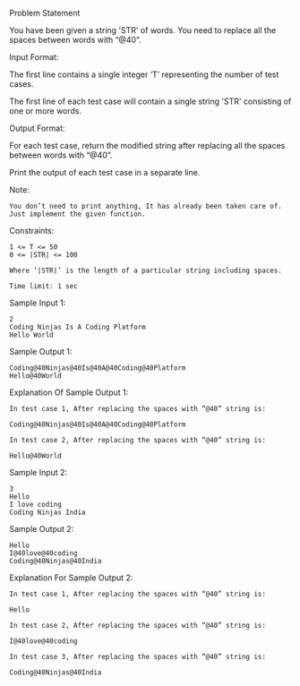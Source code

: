 Problem Statement

You have been given a string 'STR' of words. You need to replace all the spaces between words with “@40”.

Input Format:

The first line contains a single integer ‘T’ representing the number of test cases. 

The first line of each test case will contain a single string 'STR' consisting of one or more words. 

Output Format:

For each test case, return the modified string after replacing all the spaces between words with “@40”.

Print the output of each test case in a separate line.

Note:

    You don’t need to print anything, It has already been taken care of. Just implement the given function.

Constraints:

    1 <= T <= 50
    0 <= |STR| <= 100

    Where ‘|STR|’ is the length of a particular string including spaces.

    Time limit: 1 sec

Sample Input 1:

    2
    Coding Ninjas Is A Coding Platform
    Hello World

Sample Output 1:

    Coding@40Ninjas@40Is@40A@40Coding@40Platform
    Hello@40World

Explanation Of Sample Output 1:

    In test case 1, After replacing the spaces with “@40” string is: 

    Coding@40Ninjas@40Is@40A@40Coding@40Platform

    In test case 2, After replacing the spaces with “@40” string is: 

    Hello@40World

Sample Input 2:

    3
    Hello
    I love coding
    Coding Ninjas India

Sample Output 2:

    Hello
    I@40love@40coding
    Coding@40Ninjas@40India    

Explanation For Sample Output 2:

    In test case 1, After replacing the spaces with “@40” string is: 

    Hello

    In test case 2, After replacing the spaces with “@40” string is: 

    I@40love@40coding

    In test case 3, After replacing the spaces with “@40” string is: 

    Coding@40Ninjas@40India